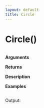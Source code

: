 ```yaml
---
layout: default
title: Circle
---
```


# Circle()

``` c

```

**Arguments**

**Returns**

**Description**

**Examples**

``` c

```

Output:

```

```
